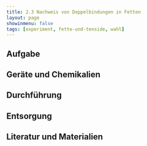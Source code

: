 ```yaml
---
title: 2.3 Nachweis von Doppelbindungen in Fetten
layout: page
showinmenu: false
tags: [experiment, fette-und-tenside, wahl]
---
```


## Aufgabe

## Geräte und Chemikalien

## Durchführung

## Entsorgung

## Literatur und Materialien
